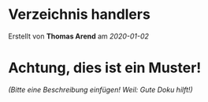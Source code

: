 # Verzeichnis handlers

Erstellt von **Thomas Arend** am *2020-01-02*

# Achtung, dies ist ein **Muster!**

*(Bitte eine Beschreibung einfügen! Weil: Gute Doku hilft!)*

